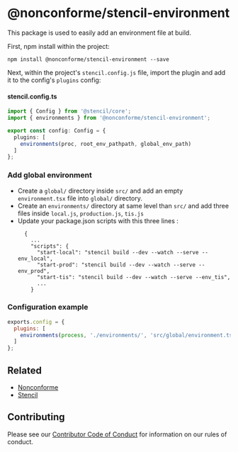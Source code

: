 # @nonconforme/stencil-environment

This package is used to easily add an environment file at build.

First, npm install within the project:

```
npm install @nonconforme/stencil-environment --save
```

Next, within the project's `stencil.config.js` file, import the plugin and add it to the config's `plugins` config:

#### stencil.config.ts
```ts
import { Config } from '@stencil/core';
import { environments } from '@nonconforme/stencil-environment';

export const config: Config = {
  plugins: [
    environments(proc, root_env_pathpath, global_env_path)
  ]
};
```

### Add global environment
  * Create a `global/` directory inside `src/` and add an empty `environment.tsx` file into `global/` directory.
  * Create an `environments/` directory at same level than `src/` and add three files inside `local.js`, `production.js`, `tis.js`
  * Update your package.json scripts with this three lines :
    ```
      {
        ...
        "scripts": {
          "start-local": "stencil build --dev --watch --serve --env_local",
          "start-prod": "stencil build --dev --watch --serve --env_prod",
          "start-tis": "stencil build --dev --watch --serve --env_tis",
          ...
        }
    ```

### Configuration example
```js
exports.config = {
  plugins: [
    environments(process, './environments/', 'src/global/environment.tsx')
  ]
};
```

## Related

* [Nonconforme](https://github.com/nonconforme)
* [Stencil](https://stenciljs.com/)

## Contributing

Please see our [Contributor Code of Conduct](https://github.com/ionic-team/ionic/blob/master/CODE_OF_CONDUCT.md) for information on our rules of conduct.
